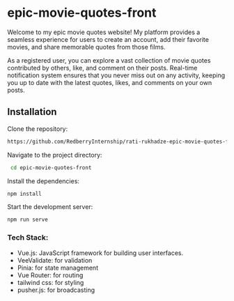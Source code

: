 # epic-movie-quotes-front

Welcome to my epic movie quotes website! My platform provides a seamless experience for users to create an account, add their favorite movies, and share memorable quotes from those films.

As a registered user, you can explore a vast collection of movie quotes contributed by others, like, and comment on their posts. Real-time notification system ensures that you never miss out on any activity, keeping you up to date with the latest quotes, likes, and comments on your own posts.

## Installation 

Clone the repository:

```sh
https://github.com/RedberryInternship/rati-rukhadze-epic-movie-quotes-front.git
```

Navigate to the project directory:

```sh
 cd epic-movie-quotes-front
```

Install the dependencies:

```sh
npm install
```

Start the development server:

```sh
npm run serve
```

### Tech Stack:

- Vue.js: JavaScript framework for building user interfaces.
- VeeValidate: for validation
- Pinia: for state management
- Vue Router: for routing
- tailwind css: for styling
- pusher.js: for broadcasting
